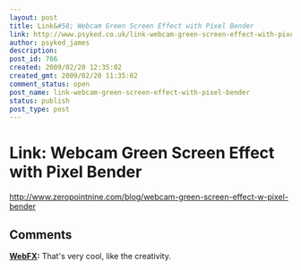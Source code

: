 ```yaml
---
layout: post
title: Link&#58; Webcam Green Screen Effect with Pixel Bender
link: http://www.psyked.co.uk/link-webcam-green-screen-effect-with-pixel-bender/
author: psyked_james
description: 
post_id: 766
created: 2009/02/20 12:35:02
created_gmt: 2009/02/20 11:35:02
comment_status: open
post_name: link-webcam-green-screen-effect-with-pixel-bender
status: publish
post_type: post
---
```


# Link: Webcam Green Screen Effect with Pixel Bender

<http://www.zeropointnine.com/blog/webcam-green-screen-effect-w-pixel-bender>

## Comments

**[WebFX](#558 "2009-07-25 09:46:40"):** That's very cool, like the creativity.

